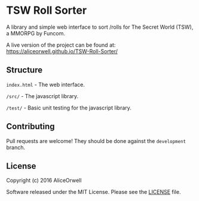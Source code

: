 TSW Roll Sorter
===========

A library and simple web interface to sort /rolls for The Secret World (TSW), a MMORPG by Funcom.

A live version of the project can be found at: https://aliceorwell.github.io/TSW-Roll-Sorter/

Structure
------------
`index.html` - The web interface.

`/src/` - The javascript library.

`/test/` - Basic unit testing for the javascript library.

Contributing
------------
Pull requests are welcome! They should be done against the `development` branch.

License
-------
Copyright (c) 2016 AliceOrwell

Software released under the MIT License. Please see the [LICENSE](LICENSE) file.
